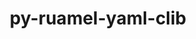 ---
title: "py-ruamel-yaml-clib"
layout: cache
categories: [package, develop-2024-06-09]
meta: {"versions": ["0.2.7"], "compilers": ["gcc@=11.4.0", "gcc@=9.4.0", "oneapi@=2024.0.0"], "oss": ["ubuntu20.04", "ubuntu22.04"], "platforms": ["linux"], "targets": ["neoverse_v1", "neoverse_v2", "ppc64le", "x86_64_v3"], "stacks": ["e4s", "e4s-neoverse-v2", "e4s-neoverse_v1", "e4s-oneapi", "e4s-power", "root"], "num_specs": 5, "num_specs_by_stack": {"e4s": 1, "root": 5, "e4s-neoverse-v2": 1, "e4s-neoverse_v1": 1, "e4s-oneapi": 1, "e4s-power": 1}}
spec_details: [{"hash": "uiqabkat6rkeavchfwctidoxehdwmteh", "compiler": "gcc@=11.4.0", "versions": ["0.2.7"], "os": "ubuntu22.04", "platform": "linux", "target": "x86_64_v3", "variants": ["build_system=python_pip"], "stacks": ["e4s", "root"], "size": "-", "tarball": "https://binaries.spack.io/develop-2024-06-09/build_cache/linux-ubuntu22.04-x86_64_v3/gcc-11.4.0/py-ruamel-yaml-clib-0.2.7/linux-ubuntu22.04-x86_64_v3-gcc-11.4.0-py-ruamel-yaml-clib-0.2.7-uiqabkat6rkeavchfwctidoxehdwmteh.spack"}, {"hash": "afdfv7qzzlrhcxdafybsbgynhwjltncz", "compiler": "gcc@=11.4.0", "versions": ["0.2.7"], "os": "ubuntu22.04", "platform": "linux", "target": "neoverse_v2", "variants": ["build_system=python_pip"], "stacks": ["e4s-neoverse-v2", "root"], "size": "-", "tarball": "https://binaries.spack.io/develop-2024-06-09/build_cache/linux-ubuntu22.04-neoverse_v2/gcc-11.4.0/py-ruamel-yaml-clib-0.2.7/linux-ubuntu22.04-neoverse_v2-gcc-11.4.0-py-ruamel-yaml-clib-0.2.7-afdfv7qzzlrhcxdafybsbgynhwjltncz.spack"}, {"hash": "zp32zjnqrbobnrw535xxa4z6v6cdpilh", "compiler": "gcc@=11.4.0", "versions": ["0.2.7"], "os": "ubuntu22.04", "platform": "linux", "target": "neoverse_v1", "variants": ["build_system=python_pip"], "stacks": ["root", "e4s-neoverse_v1"], "size": "-", "tarball": "https://binaries.spack.io/develop-2024-06-09/build_cache/linux-ubuntu22.04-neoverse_v1/gcc-11.4.0/py-ruamel-yaml-clib-0.2.7/linux-ubuntu22.04-neoverse_v1-gcc-11.4.0-py-ruamel-yaml-clib-0.2.7-zp32zjnqrbobnrw535xxa4z6v6cdpilh.spack"}, {"hash": "fk4m7cl6ig7osofsfap6xluf4ulscmfb", "compiler": "oneapi@=2024.0.0", "versions": ["0.2.7"], "os": "ubuntu22.04", "platform": "linux", "target": "x86_64_v3", "variants": ["build_system=python_pip"], "stacks": ["root", "e4s-oneapi"], "size": "-", "tarball": "https://binaries.spack.io/develop-2024-06-09/build_cache/linux-ubuntu22.04-x86_64_v3/oneapi-2024.0.0/py-ruamel-yaml-clib-0.2.7/linux-ubuntu22.04-x86_64_v3-oneapi-2024.0.0-py-ruamel-yaml-clib-0.2.7-fk4m7cl6ig7osofsfap6xluf4ulscmfb.spack"}, {"hash": "jjqoi3d4lcllzitezijqjgic2oa35if2", "compiler": "gcc@=9.4.0", "versions": ["0.2.7"], "os": "ubuntu20.04", "platform": "linux", "target": "ppc64le", "variants": ["build_system=python_pip"], "stacks": ["e4s-power", "root"], "size": "-", "tarball": "https://binaries.spack.io/develop-2024-06-09/build_cache/linux-ubuntu20.04-ppc64le/gcc-9.4.0/py-ruamel-yaml-clib-0.2.7/linux-ubuntu20.04-ppc64le-gcc-9.4.0-py-ruamel-yaml-clib-0.2.7-jjqoi3d4lcllzitezijqjgic2oa35if2.spack"}]
---